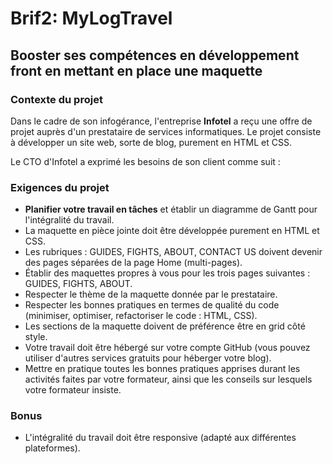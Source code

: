 # Brif2: MyLogTravel

## Booster ses compétences en développement front en mettant en place une maquette

### Contexte du projet

Dans le cadre de son infogérance, l'entreprise **Infotel** a reçu une offre de projet auprès d'un prestataire de services informatiques. Le projet consiste à développer un site web, sorte de blog, purement en HTML et CSS.

Le CTO d'Infotel a exprimé les besoins de son client comme suit :

### Exigences du projet

- **Planifier votre travail en tâches** et établir un diagramme de Gantt pour l'intégralité du travail.
- La maquette en pièce jointe doit être développée purement en HTML et CSS.
- Les rubriques : GUIDES, FIGHTS, ABOUT, CONTACT US doivent devenir des pages séparées de la page Home (multi-pages).
- Établir des maquettes propres à vous pour les trois pages suivantes : GUIDES, FIGHTS, ABOUT.
- Respecter le thème de la maquette donnée par le prestataire.
- Respecter les bonnes pratiques en termes de qualité du code (minimiser, optimiser, refactoriser le code : HTML, CSS).
- Les sections de la maquette doivent de préférence être en grid côté style.
- Votre travail doit être hébergé sur votre compte GitHub (vous pouvez utiliser d'autres services gratuits pour héberger votre blog).
- Mettre en pratique toutes les bonnes pratiques apprises durant les activités faites par votre formateur, ainsi que les conseils sur lesquels votre formateur insiste.

### Bonus

- L'intégralité du travail doit être responsive (adapté aux différentes plateformes).

